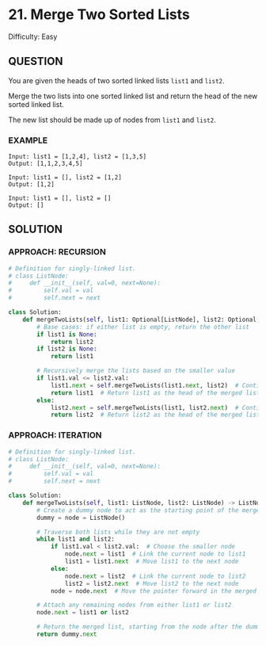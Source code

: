 # 21. Merge Two Sorted Lists
Difficulty: Easy

## QUESTION

You are given the heads of two sorted linked lists `list1` and `list2`.

Merge the two lists into one sorted linked list and return the head of the new sorted linked list.

The new list should be made up of nodes from `list1` and `list2`.

### EXAMPLE

```
Input: list1 = [1,2,4], list2 = [1,3,5]
Output: [1,1,2,3,4,5]
```

```
Input: list1 = [], list2 = [1,2]
Output: [1,2]
```

```
Input: list1 = [], list2 = []
Output: []
```
## SOLUTION


### APPROACH: RECURSION

```python
# Definition for singly-linked list.
# class ListNode:
#     def __init__(self, val=0, next=None):
#         self.val = val
#         self.next = next

class Solution:
    def mergeTwoLists(self, list1: Optional[ListNode], list2: Optional[ListNode]) -> Optional[ListNode]:
        # Base cases: if either list is empty, return the other list
        if list1 is None:
            return list2
        if list2 is None:
            return list1

        # Recursively merge the lists based on the smaller value
        if list1.val <= list2.val:
            list1.next = self.mergeTwoLists(list1.next, list2)  # Continue merging with list1.next
            return list1  # Return list1 as the head of the merged list
        else:
            list2.next = self.mergeTwoLists(list1, list2.next)  # Continue merging with list2.next
            return list2  # Return list2 as the head of the merged list
```

### APPROACH: ITERATION

```python
# Definition for singly-linked list.
# class ListNode:
#     def __init__(self, val=0, next=None):
#         self.val = val
#         self.next = next

class Solution:
    def mergeTwoLists(self, list1: ListNode, list2: ListNode) -> ListNode:
        # Create a dummy node to act as the starting point of the merged list
        dummy = node = ListNode()

        # Traverse both lists while they are not empty
        while list1 and list2:
            if list1.val < list2.val:  # Choose the smaller node
                node.next = list1  # Link the current node to list1
                list1 = list1.next  # Move list1 to the next node
            else:
                node.next = list2  # Link the current node to list2
                list2 = list2.next  # Move list2 to the next node
            node = node.next  # Move the pointer forward in the merged list

        # Attach any remaining nodes from either list1 or list2
        node.next = list1 or list2

        # Return the merged list, starting from the node after the dummy
        return dummy.next
```

